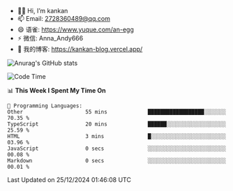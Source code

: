 - 👋🏻 Hi, I’m kankan
- 📫 Email: 2728360489@qq.com
- 😄 语雀: https://www.yuque.com/an-egg
- ⚡ 微信: Anna_Andy666
- 📖 我的博客: https://kankan-blog.vercel.app/

![Anurag's GitHub stats](https://github-readme-stats.vercel.app/api?username=kankan-web)

<!--START_SECTION:waka-->
![Code Time](http://img.shields.io/badge/Code%20Time-154%20hrs%2021%20mins-blue)

📊 **This Week I Spent My Time On** 

```text
💬 Programming Languages: 
Other                    55 mins             ██████████████████░░░░░░░   70.35 % 
TypeScript               20 mins             ██████░░░░░░░░░░░░░░░░░░░   25.59 % 
HTML                     3 mins              █░░░░░░░░░░░░░░░░░░░░░░░░   03.96 % 
JavaScript               0 secs              ░░░░░░░░░░░░░░░░░░░░░░░░░   00.08 % 
Markdown                 0 secs              ░░░░░░░░░░░░░░░░░░░░░░░░░   00.01 % 
```


 Last Updated on 25/12/2024 01:46:08 UTC
<!--END_SECTION:waka-->
